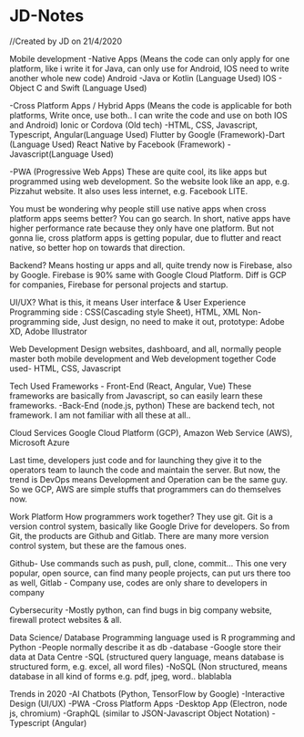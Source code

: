 # JD-Notes
//Created by JD on 21/4/2020

Mobile development 
-Native Apps (Means the code can only apply for one platform, like i write it for Java, can only use for Android, IOS need to write another whole new code)
Android -Java or Kotlin (Language Used)
IOS - Object C and Swift (Language Used)

-Cross Platform Apps / Hybrid Apps (Means the code is applicable for both platforms, Write once, use both.. I can write the code and use on both IOS and Android)
Ionic or Cordova (Old tech) -HTML, CSS, Javascript, Typescript, Angular(Language Used)
Flutter by Google (Framework)-Dart (Language Used)
React Native by Facebook (Framework) - Javascript(Language Used)

-PWA (Progressive Web Apps)
These are quite cool, its like apps but programmed using web development. So the website look like an app, e.g. Pizzahut website. It also uses less internet, e.g. Facebook LITE.

You must be wondering why people still use native apps when cross platform apps seems better? You can go search. In short, native apps have higher performance rate because they only have one platform. But not gonna lie, cross platform apps is getting popular, due to flutter and react native, so better hop on towards that direction.

Backend? 
Means hosting ur apps and all, quite trendy now is Firebase, also by Google. Firebase is 90% same with Google Cloud Platform. Diff is GCP for companies, Firebase for personal projects and startup.

UI/UX?
What is this, it means User interface & User Experience 
Programming side : CSS(Cascading style Sheet), HTML, XML
Non-programming side, Just design, no need to make it out, prototype: Adobe XD, Adobe Illustrator

Web Development
Design websites, dashboard, and all, normally people master both mobile development and Web development together
Code used- HTML, CSS, Javascript

Tech Used Frameworks - Front-End (React, Angular, Vue) These frameworks are basically from Javascript, so can easily learn these frameworks.
                      -Back-End (node.js, python) These are backend tech, not framework. I am not familiar with all these at all..



Cloud Services
Google Cloud Platform (GCP), Amazon Web Service (AWS), Microsoft Azure

Last time, developers just code and for launching they give it to the operators team to launch the code and maintain the server. But now, the trend is DevOps means Development and Operation can be the same guy. So we GCP, AWS are simple stuffs that programmers can do themselves now. 

Work Platform
How programmers work together? They use git. Git is a version control system, basically like Google Drive for developers. So from Git, the products are Github and Gitlab. There are many more version control system, but these are the famous ones.

Github- Use commands such as push, pull, clone, commit... This one very popular, open source, can find many people projects, can put urs there too as well, 
Gitlab - Company use, codes are only share to developers in company

Cybersecurity
-Mostly python, can find bugs in big company website, firewall protect websites & all.

Data Science/ Database
Programming language used is R programming and Python
-People normally describe it as db -database
-Google store their data at Data Centre
-SQL (structured query language, means database is structured form, e.g. excel, all word files)
-NoSQL (Non structured, means database in all kind of forms e.g. pdf, jpeg, word.. blablabla


Trends in 2020 
-AI Chatbots (Python, TensorFlow by Google)
-Interactive Design (UI/UX)
-PWA 
-Cross Platform Apps
-Desktop App (Electron, node js, chromium)
-GraphQL (similar to JSON-Javascript Object Notation)
-Typescript (Angular)




